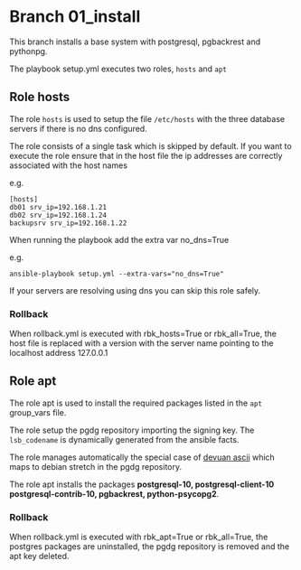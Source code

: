 # Branch 01_install

This branch installs a base system with postgresql, pgbackrest and pythonpg.

The playbook setup.yml executes two roles, ``hosts`` and ``apt``

## Role hosts

The role ``hosts`` is used to setup the file ``/etc/hosts`` with the three database servers if there is no dns configured.

The role consists of a single task which is skipped by default.
If you want to execute the role ensure that in the host file the ip addresses are correctly associated with the host names

e.g.

    [hosts]
    db01 srv_ip=192.168.1.21
    db02 srv_ip=192.168.1.24
    backupsrv srv_ip=192.168.1.22

When running the playbook add the extra var no_dns=True

e.g.

    ansible-playbook setup.yml --extra-vars="no_dns=True"

If your servers are resolving using dns you can skip this role safely.

### Rollback

When rollback.yml is executed with rbk_hosts=True or rbk_all=True, the host file is replaced with a version with the server name pointing to the localhost address 127.0.0.1

## Role apt
The role apt is used to install the required packages listed in the ``apt`` group_vars file.

The role setup the pgdg repository importing the signing key. The ``lsb_codename`` is dynamically generated from the ansible facts.

The role manages automatically the special case of [devuan ascii](https://devuan.org/) which maps to debian stretch in the pgdg repository.

The role apt installs the packages **postgresql-10, postgresql-client-10 postgresql-contrib-10, pgbackrest, python-psycopg2**.


### Rollback

When rollback.yml is executed with rbk_apt=True or rbk_all=True, the postgres packages are uninstalled, the pgdg repository is removed and the apt key deleted.
